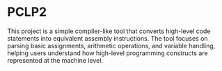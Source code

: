 # PCLP2
This project is a simple compiler-like tool that converts high-level code statements into equivalent assembly instructions. The tool focuses on parsing basic assignments, arithmetic operations, and variable handling, helping users understand how high-level programming constructs are represented at the machine level.
